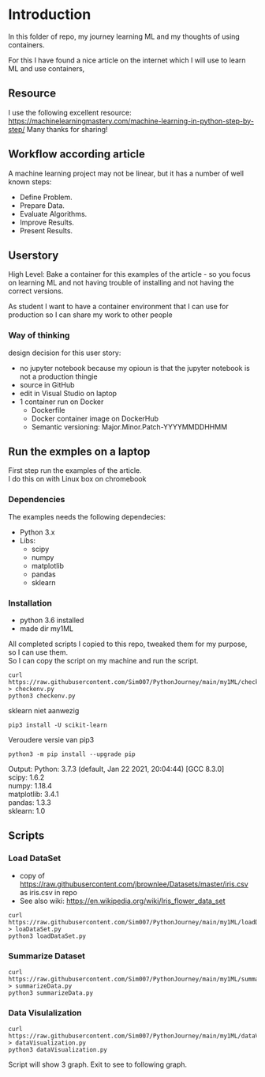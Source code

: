 # Introduction
In this folder of repo, my journey learning ML and my thoughts of using containers.  

For this I have found a nice article on the internet which I will use to learn ML and use containers,

## Resource
I use the following excellent resource:  
https://machinelearningmastery.com/machine-learning-in-python-step-by-step/ 
Many thanks for sharing!

## Workflow according article
A machine learning project may not be linear, but it has a number of well known steps:  

- Define Problem.
- Prepare Data.
- Evaluate Algorithms.
- Improve Results.
- Present Results.

## Userstory
High Level: Bake a container for this examples of the article - so you focus on learning ML and not having trouble of installing and not having the correct versions. 

As student I want to have a container environment that I can use for production so I can share my work to other people

### Way of thinking
design decision for this user story:
- no jupyter notebook because my opioun is that the jupyter notebook is not a production thingie
- source in GitHub
- edit in Visual Studio on laptop
- 1 container run on Docker
  - Dockerfile
  - Docker container image on DockerHub
  - Semantic versioning: Major.Minor.Patch-YYYYMMDDHHMM

## Run the exmples on a laptop

First step run the examples of the article.   
I do this on with Linux box on chromebook  

### Dependencies
The examples needs the following dependecies:
- Python 3.x
- Libs:  
  - scipy
  - numpy
  - matplotlib
  - pandas
  - sklearn  

### Installation
- python 3.6 installed
- made dir my1ML

All completed scripts I copied to this repo, tweaked them for my purpose, so I can use them.  
So I can copy the script on my machine and run the script.

```
curl https://raw.githubusercontent.com/Sim007/PythonJourney/main/my1ML/checkenv.py > checkenv.py  
python3 checkenv.py
```
sklearn niet aanwezig
```
pip3 install -U scikit-learn
```
Veroudere versie van pip3
```
python3 -m pip install --upgrade pip
```
Output:
Python: 3.7.3 (default, Jan 22 2021, 20:04:44) 
[GCC 8.3.0]  
scipy: 1.6.2  
numpy: 1.18.4  
matplotlib: 3.4.1  
pandas: 1.3.3  
sklearn: 1.0  

## Scripts

### Load DataSet
- copy of https://raw.githubusercontent.com/jbrownlee/Datasets/master/iris.csv as iris.csv in repo
- See also wiki: https://en.wikipedia.org/wiki/Iris_flower_data_set  


```
curl https://raw.githubusercontent.com/Sim007/PythonJourney/main/my1ML/loadDataSet.py > loaDataSet.py
python3 loadDataSet.py
```

### Summarize Dataset
```
curl https://raw.githubusercontent.com/Sim007/PythonJourney/main/my1ML/summarizeData.py > summarizeData.py
python3 summarizeData.py
```

### Data Visulalization
```
curl https://raw.githubusercontent.com/Sim007/PythonJourney/main/my1ML/dataVisualization.py > dataVisualization.py
python3 dataVisualization.py
```
Script will show 3 graph. Exit to see to following graph.







